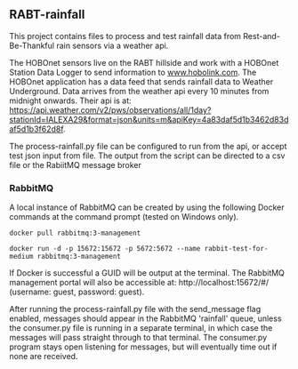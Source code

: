 ## RABT-rainfall

This project contains files to process and test rainfall data from Rest-and-Be-Thankful rain sensors via a weather api.

The HOBOnet sensors live on the RABT hillside and work with a HOBOnet Station Data Logger to send information to www.hobolink.com. The HOBOnet application has a data feed that sends rainfall data to Weather Underground. Data arrives from the weather api every 10 minutes from midnight onwards. Their api is at:  https://api.weather.com/v2/pws/observations/all/1day?stationId=IALEXA29&format=json&units=m&apiKey=4a83daf5d1b3462d83daf5d1b3f62d8f.

The process-rainfall.py file can be configured to run from the api, or accept test json input from file. The output from the script can be directed to a csv file or the RabiitMQ message broker

### RabbitMQ

A local instance of RabbitMQ can be created by using the following Docker commands at the command prompt (tested on Windows only).

```
docker pull rabbitmq:3-management
```
```
docker run -d -p 15672:15672 -p 5672:5672 --name rabbit-test-for-medium rabbitmq:3-management
```

If Docker is successful a GUID will be output at the terminal. The RabbitMQ management portal will also be accessible at: http://localhost:15672/#/ 
(username: guest, password: guest).

After running the process-rainfall.py file with the send_message flag enabled, messages should appear in the RabbitMQ 'rainfall' queue, unless the consumer.py file is running in a separate terminal, in which case the messages will pass straight through to that terminal. The consumer.py program stays open listening for messages, but will eventually time out if none are received.